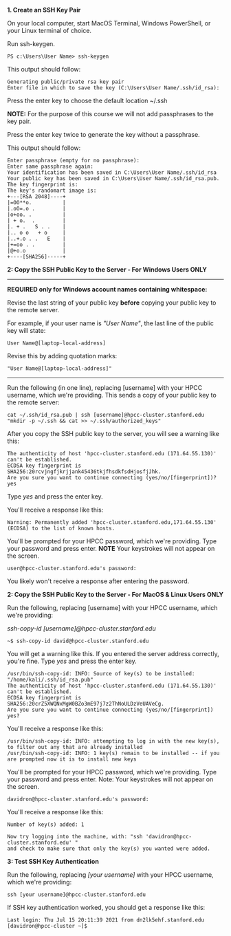 **1. Create an SSH Key Pair**

On your local computer, start MacOS Terminal, Windows PowerShell, or your Linux terminal of choice.

Run ssh-keygen.

```
PS c:\Users\User Name> ssh-keygen
```

This output should follow:

```
Generating public/private rsa key pair
Enter file in which to save the key (C:\Users\User Name/.ssh/id_rsa):
```

Press the enter key to choose the default location ~/.ssh

**NOTE:** For the purpose of this course we will not add passphrases to the key pair.

Press the enter key twice to generate the key without a passphrase.

This output should follow:

```
Enter passphrase (empty for no passphrase): 
Enter same passphrase again: 
Your identification has been saved in C:\Users\User Name/.ssh/id_rsa
Your public key has been saved in C:\Users\User Name/.ssh/id_rsa.pub.
The key fingerprint is:
The key's randomart image is:
+---[RSA 2048]----+
|=OO**o.          |
|.oO=.o .         |
|o+oo. .          |
| + o.  .         |
|. + .   S . .    |
|.. o o   + o     |
|..+.o . .   E    |
|+=oo . .         |
|@+o.o            |
+----[SHA256]-----+
```

**2: Copy the SSH Public Key to the Server - For Windows Users ONLY**

----

**REQUIRED only for Windows account names containing whitespace:**

Revise the last string of your public key **before** copying your public key to the remote server.

For example, if your user name is _"User Name"_, the last line of the public key will state:
```
User Name@[laptop-local-address]
```
Revise this by adding quotation marks:
```
"User Name@[laptop-local-address]"
```

----

Run the following (in one line), replacing [username] with your HPCC username, which we're providing. This sends a copy of your public key to the remote server:

```
cat ~/.ssh/id_rsa.pub | ssh [username]@hpcc-cluster.stanford.edu "mkdir -p ~/.ssh && cat >> ~/.ssh/authorized_keys"
```

After you copy the SSH public key to the server, you will see a warning like this:
```
The authenticity of host 'hpcc-cluster.stanford.edu (171.64.55.130)' can't be established.
ECDSA key fingerprint is SHA256:20rcvjngfjkrjjank45436tkjfhsdkfsdHjosfjJhk.
Are you sure you want to continue connecting (yes/no/[fingerprint])? yes
```

Type _yes_ and press the enter key.

You'll receive a response like this:
```
Warning: Permanently added 'hpcc-cluster.stanford.edu,171.64.55.130' (ECDSA) to the list of known hosts.
```

You'll be prompted for your HPCC password, which we're providing.
Type your password and press enter.
**NOTE** Your keystrokes will not appear on the screen.
```
user@hpcc-cluster.stanford.edu's password:
```

You likely won't receive a response after entering the password.

**2: Copy the SSH Public Key to the Server - For MacOS & Linux Users ONLY**

Run the following, replacing [username] with your HPCC username, which we're providing:

_ssh-copy-id [username]@hpcc-cluster.stanford.edu_
```
~$ ssh-copy-id david@hpcc-cluster.stanford.edu
```

You will get a warning like this. If you entered the server address correctly, you're fine.
Type _yes_ and press the enter key.

```
/usr/bin/ssh-copy-id: INFO: Source of key(s) to be installed: "/home/kali/.ssh/id_rsa.pub"
The authenticity of host 'hpcc-cluster.stanford.edu (171.64.55.130)' can't be established.
ECDSA key fingerprint is SHA256:20crZ5XWQNxMgW0BZo3mE97j7z2ThNoULDzVeUAVeCg.
Are you sure you want to continue connecting (yes/no/[fingerprint]) yes?
```

You'll receive a response like this:
```
/usr/bin/ssh-copy-id: INFO: attempting to log in with the new key(s), to filter out any that are already installed
/usr/bin/ssh-copy-id: INFO: 1 key(s) remain to be installed -- if you are prompted now it is to install new keys
```

You'll be prompted for your HPCC password, which we're providing.
Type your password and press enter.
Note: Your keystrokes will not appear on the screen.

```
davidron@hpcc-cluster.stanford.edu's password:
```

You'll receive a response like this:
```
Number of key(s) added: 1

Now try logging into the machine, with: "ssh 'davidron@hpcc-cluster.stanford.edu' "
and check to make sure that only the key(s) you wanted were added.
```

**3: Test SSH Key Authentication**

Run the following, replacing _[your username]_ with your HPCC username, which we're providing:

```
ssh [your username]@hpcc-cluster.stanford.edu
```

If SSH key authentication worked, you should get a response like this:

```
Last login: Thu Jul 15 20:11:39 2021 from dn2lk5ehf.stanford.edu
[davidron@hpcc-cluster ~]$
```
